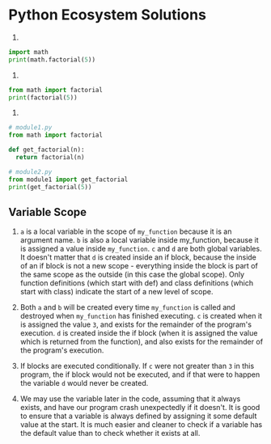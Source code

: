 # Python Ecosystem Solutions

1.

  ```py
  import math
  print(math.factorial(5))
  ```

1.

  ```py
  from math import factorial
  print(factorial(5))
  ```

1.

  ```py
  # module1.py
  from math import factorial

  def get_factorial(n):
    return factorial(n)
  ```

  ```py
  # module2.py
  from module1 import get_factorial
  print(get_factorial(5))
  ```

## Variable Scope

1. `a` is a local variable in the scope of `my_function` because it is an argument name. `b` is also a local variable inside my_function, because it is assigned a value inside `my_function`. `c` and `d` are both global variables. It doesn't matter that `d` is created inside an if block, because the inside of an if block is not a new scope - everything inside the block is part of the same scope as the outside (in this case the global scope). Only function definitions (which start with def) and class definitions (which start with class) indicate the start of a new level of scope.

2. Both `a` and `b` will be created every time `my_function` is called and destroyed when `my_function` has finished executing. `c` is created when it is assigned the value `3`, and exists for the remainder of the program's execution. `d` is created inside the if block (when it is assigned the value which is returned from the function), and also exists for the remainder of the program's execution.

3. If blocks are executed conditionally. If `c` were not greater than `3` in this program, the if block would not be executed, and if that were to happen the variable `d` would never be created.

4. We may use the variable later in the code, assuming that it always exists, and have our program crash unexpectedly if it doesn't. It is good to ensure that a variable is always defined by assigning it some default value at the start. It is much easier and cleaner to check if a variable has the default value than to check whether it exists at all.
